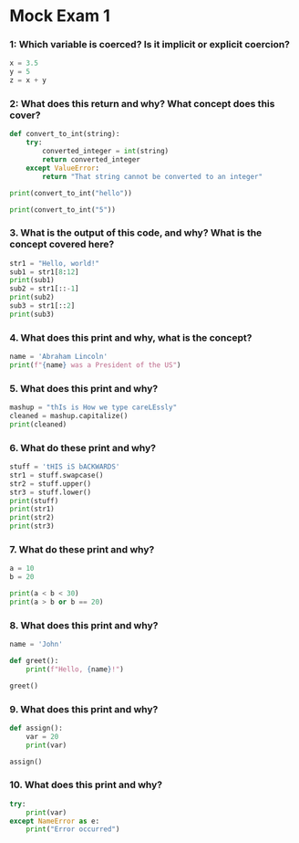 # Mock Exam 1

### 1: Which variable is coerced? Is it implicit or explicit coercion?

```python
x = 3.5
y = 5
z = x + y
```

### 2: What does this return and why? What concept does this cover?

```python
def convert_to_int(string):
    try:
        converted_integer = int(string)
        return converted_integer
    except ValueError:
        return "That string cannot be converted to an integer"

print(convert_to_int("hello"))

print(convert_to_int("5"))
```

### 3. What is the output of this code, and why? What is the concept covered here?

```python
str1 = "Hello, world!"
sub1 = str1[8:12]
print(sub1)
sub2 = str1[::-1]
print(sub2)
sub3 = str1[::2]
print(sub3)
```

### 4. What does this print and why, what is the concept?

```python
name = 'Abraham Lincoln'
print(f"{name} was a President of the US")
```

### 5. What does this print and why?

```python
mashup = "thIs is How we type careLEssly"
cleaned = mashup.capitalize()
print(cleaned)
```

### 6. What do these print and why?

```python
stuff = 'tHIS iS bACKWARDS'
str1 = stuff.swapcase()
str2 = stuff.upper()
str3 = stuff.lower()
print(stuff)
print(str1)
print(str2)
print(str3)
```

### 7. What do these print and why?

```python
a = 10
b = 20

print(a < b < 30)
print(a > b or b == 20)
```

### 8. What does this print and why?

```python
name = 'John'

def greet():
    print(f"Hello, {name}!")

greet()
```

### 9. What does this print and why?

```python
def assign():
    var = 20
    print(var)

assign()
```

### 10. What does this print and why?

```python
try:
    print(var)
except NameError as e:
    print("Error occurred")
```